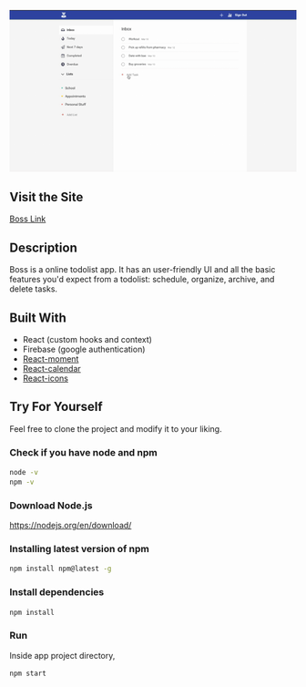 ![](demo.gif)

## Visit the Site 

[Boss Link](https://boss-todolist.netlify.com/)

## Description

Boss is a online todolist app. It has an user-friendly UI and all the basic features you'd expect from a todolist: schedule, organize, archive, and delete tasks.

## Built With

* React (custom hooks and context)
* Firebase (google authentication)
* [React-moment](https://www.npmjs.com/package/react-moment)
* [React-calendar](https://www.npmjs.com/package/react-calendar)
* [React-icons](https://react-icons.netlify.com/#/)

## Try For Yourself

Feel free to clone the project and modify it to your liking.

### Check if you have node and npm

```sh
node -v
npm -v
```

### Download Node.js

https://nodejs.org/en/download/

### Installing latest version of npm

```sh
npm install npm@latest -g
```

### Install dependencies

```sh
npm install
```

### Run

Inside app project directory,

```sh
npm start
```






